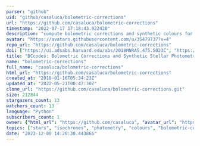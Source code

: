 ```yaml
---
parser: "github"
uid: "github/casaluca/bolometric-corrections"
url: "https://github.com/casaluca/bolometric-corrections"
timestamp: "2022-07-17 17:18:43.922420"
description: "compute bolometric corrections and synthetic colours for input values of stellar parameters"
avatar: "https://avatars.githubusercontent.com/u/35479737?v=4"
repo_url: "https://github.com/casaluca/bolometric-corrections"
doi: ["https://ui.adsabs.harvard.edu/abs/2018MNRAS.475.5023C", "https://ui.adsabs.harvard.edu/abs/2014MNRAS.444..392C", "https://ui.adsabs.harvard.edu/abs/2018ascl.soft05022C/abstract"]
title: "BCcodes: Bolometric Corrections and Synthetic Stellar Photometry"
name: "bolometric-corrections"
full_name: "casaluca/bolometric-corrections"
html_url: "https://github.com/casaluca/bolometric-corrections"
created_at: "2018-01-16T05:34:23Z"
updated_at: "2022-05-21T00:47:30Z"
clone_url: "https://github.com/casaluca/bolometric-corrections.git"
size: 212844
stargazers_count: 13
watchers_count: 13
language: "Python"
subscribers_count: 1
owner: {"html_url": "https://github.com/casaluca", "avatar_url": "https://avatars.githubusercontent.com/u/35479737?v=4", "login": "casaluca", "type": "User"}
topics: ["stars", "isochrones", "photometry", "colours", "bolometric-corrections", "synthetic-colours", "astronomy", "astrophysics"]
date: "2023-12-09 14:20:30.443865"
---
```

